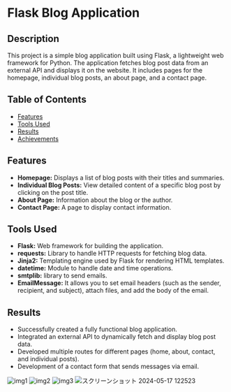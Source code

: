 # Flask Blog Application

## Description
This project is a simple blog application built using Flask, a lightweight web framework for Python. The application fetches blog post data from an external API and displays it on the website. It includes pages for the homepage, individual blog posts, an about page, and a contact page.

## Table of Contents
- [Features](#features)
- [Tools Used](#tools-used)
- [Results](#results)
- [Achievements](#achievements)


## Features
- **Homepage:** Displays a list of blog posts with their titles and summaries.
- **Individual Blog Posts:** View detailed content of a specific blog post by clicking on the post title.
- **About Page:** Information about the blog or the author.
- **Contact Page:** A page to display contact information.

## Tools Used
- **Flask:** Web framework for building the application.
- **requests:** Library to handle HTTP requests for fetching blog data.
- **Jinja2:** Templating engine used by Flask for rendering HTML templates.
- **datetime:** Module to handle date and time operations.
- **smtplib:** library to send emails.
- **EmailMessage:** It allows you to set email headers (such as the sender, recipient, and subject), attach files, and add the body of the email.

## Results
- Successfully created a fully functional blog application.
- Integrated an external API to dynamically fetch and display blog post data.
- Developed multiple routes for different pages (home, about, contact, and individual posts).
- Development of a contact form that sends messages via email.

![img1](https://github.com/bardack134/Blog-2-using-flask/assets/142977989/0c879826-b2c6-4168-b726-c9cbc40c0b7e)
![img2](https://github.com/bardack134/Blog-2-using-flask/assets/142977989/0e601a3c-1228-4ddc-9085-e3663036a092)
![img3](https://github.com/bardack134/Blog-2-using-flask/assets/142977989/374ad4ff-fe78-4548-88c6-108338fc1a8c)
![スクリーンショット 2024-05-17 122523](https://github.com/bardack134/Blog-2-using-flask/assets/142977989/3b558474-23bc-475b-9122-3bd7e02702c5)

